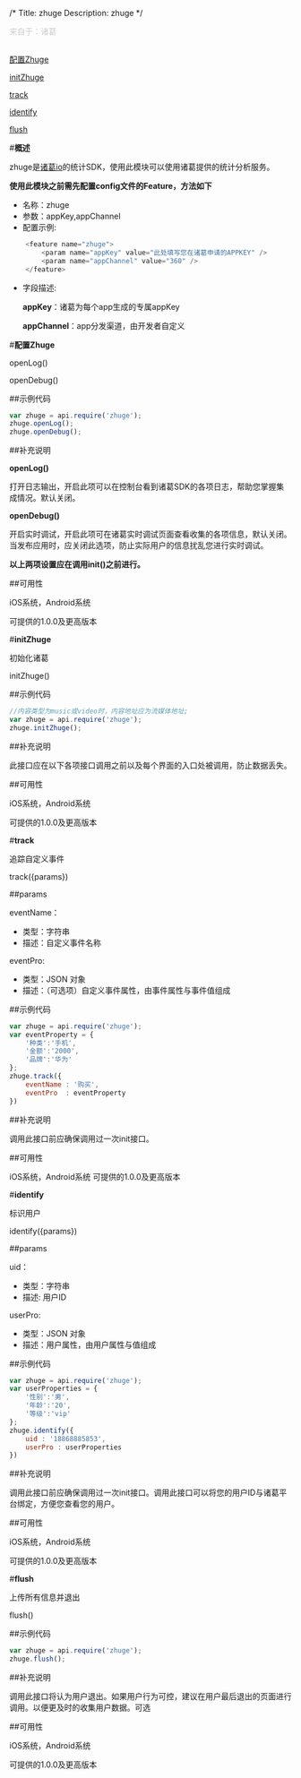 /*
Title: zhuge
Description: zhuge
*/

<p style="color: #ccc; margin-bottom: 30px;">来自于：诸葛</p>

<div class="outline">

[配置Zhuge](#a1)

[initZhuge](#a2)

[track](#a3)

[identify](#a4)

[flush](#a5)

</div>



#**概述**

zhuge是[诸葛io](https://zhugeio.com/)的统计SDK，使用此模块可以使用诸葛提供的统计分析服务。

**使用此模块之前需先配置config文件的Feature，方法如下**

- 名称：zhuge
- 参数：appKey,appChannel
- 配置示例:

```js
	<feature name="zhuge">
		<param name="appKey" value="此处填写您在诸葛申请的APPKEY" />
		<param name="appChannel" value="360" />
	</feature>
```

- 字段描述:

    **appKey**：诸葛为每个app生成的专属appKey
   
    **appChannel**：app分发渠道，由开发者自定义
		
		
#**配置Zhuge**<div id="a1"></div>

openLog()

openDebug()

##示例代码

```js
var zhuge = api.require('zhuge');
zhuge.openLog();
zhuge.openDebug();
```

##补充说明

**openLog()**

打开日志输出，开启此项可以在控制台看到诸葛SDK的各项日志，帮助您掌握集成情况。默认关闭。

**openDebug()**

开启实时调试，开启此项可在诸葛实时调试页面查看收集的各项信息，默认关闭。当发布应用时，应关闭此选项，防止实际用户的信息扰乱您进行实时调试。

**以上两项设置应在调用init()之前进行。**

##可用性

iOS系统，Android系统

可提供的1.0.0及更高版本


#**initZhuge**<div id="a2"></div>

初始化诸葛

initZhuge()

##示例代码

```js
//内容类型为music或video时，内容地址应为流媒体地址;
var zhuge = api.require('zhuge');
zhuge.initZhuge();
```

##补充说明

此接口应在以下各项接口调用之前以及每个界面的入口处被调用，防止数据丢失。

##可用性

iOS系统，Android系统

可提供的1.0.0及更高版本

#**track**<div id="a3"></div>

追踪自定义事件

track({params})

##params

eventName：

- 类型：字符串
- 描述：自定义事件名称

eventPro:

- 类型：JSON 对象
- 描述：（可选项）自定义事件属性，由事件属性与事件值组成


##示例代码

```js
var zhuge = api.require('zhuge');
var eventProperty = {
	'种类':'手机',
	'金额':'2000',
	'品牌':'华为'
};
zhuge.track({
	eventName : '购买',
	eventPro  : eventProperty
})
```

##补充说明

调用此接口前应确保调用过一次init接口。

##可用性

iOS系统，Android系统
可提供的1.0.0及更高版本

#**identify**<div id="a4"></div>

标识用户

identify({params})

##params

uid：

- 类型：字符串
- 描述: 用户ID

userPro:

- 类型：JSON 对象
- 描述：用户属性，由用户属性与值组成

##示例代码

```js
var zhuge = api.require('zhuge');
var userProperties = {
	'性别':'男',
	'年龄':'20',
	'等级':'vip'
};
zhuge.identify({
	uid : '18868885853',
	userPro : userProperties
})
```

##补充说明

调用此接口前应确保调用过一次init接口。调用此接口可以将您的用户ID与诸葛平台绑定，方便您查看您的用户。

##可用性

iOS系统，Android系统

可提供的1.0.0及更高版本

#**flush**<div id="a5"></div>

上传所有信息并退出

flush()

##示例代码

```js
var zhuge = api.require('zhuge');
zhuge.flush();
```


##补充说明

调用此接口将认为用户退出。如果用户行为可控，建议在用户最后退出的页面进行调用。以便更及时的收集用户数据。可选

##可用性

iOS系统，Android系统

可提供的1.0.0及更高版本
